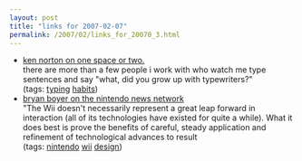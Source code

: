 ```yaml
---
layout: post
title: "links for 2007-02-07"
permalink: /2007/02/links_for_20070_3.html
---
```


<ul class="delicious">
	<li>
		<div class="delicious-link"><a href="http://www.heynorton.org/blog/2007/02/full_stop_two_s.html">ken norton on one space or two.</a></div>
		<div class="delicious-extended">there are more than a few people i work with who watch me type sentences and say "what, did you grow up with typewriters?"</div>
		<div class="delicious-tags">(tags: <a href="http://del.icio.us/msippey/typing">typing</a> <a href="http://del.icio.us/msippey/habits">habits</a>)</div>
	</li>
	<li>
		<div class="delicious-link"><a href="http://www.bryanboyer.com/notes/2007-02-02.php">bryan boyer on the nintendo news network</a></div>
		<div class="delicious-extended">"The Wii doesn't necessarily represent a great leap forward in interaction (all of its technologies have existed for quite a while). What it does best is prove the benefits of careful, steady application and refinement of technological advances to result</div>
		<div class="delicious-tags">(tags: <a href="http://del.icio.us/msippey/nintendo">nintendo</a> <a href="http://del.icio.us/msippey/wii">wii</a> <a href="http://del.icio.us/msippey/design">design</a>)</div>
	</li>
</ul>


